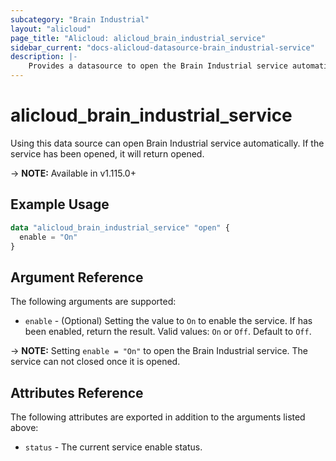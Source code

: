 ```yaml
---
subcategory: "Brain Industrial"
layout: "alicloud"
page_title: "Alicloud: alicloud_brain_industrial_service"
sidebar_current: "docs-alicloud-datasource-brain_industrial-service"
description: |-
    Provides a datasource to open the Brain Industrial service automatically.
---
```


# alicloud\_brain\_industrial\_service

Using this data source can open Brain Industrial service automatically. If the service has been opened, it will return opened.

-> **NOTE:** Available in v1.115.0+

## Example Usage

```terraform
data "alicloud_brain_industrial_service" "open" {
  enable = "On"
}
```

## Argument Reference

The following arguments are supported:

* `enable` - (Optional) Setting the value to `On` to enable the service. If has been enabled, return the result. Valid values: `On` or `Off`. Default to `Off`.

-> **NOTE:** Setting `enable = "On"` to open the Brain Industrial service. The service can not closed once it is opened.

## Attributes Reference

The following attributes are exported in addition to the arguments listed above:

* `status` - The current service enable status. 
